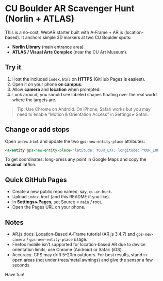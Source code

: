 
# CU Boulder AR Scavenger Hunt (Norlin + ATLAS)

This is a no-cost, WebAR starter built with A-Frame + AR.js (location-based). It anchors simple 3D markers at two CU Boulder spots:
- **Norlin Library** (main entrance area).
- **ATLAS / Visual Arts Complex** (near the CU Art Museum).

## Try it

1) Host the included `index.html` on **HTTPS** (GitHub Pages is easiest).  
2) Open it on your phone **on campus**.  
3) Allow **camera** and **location** when prompted.  
4) Look around; you should see labeled shapes floating over the real world where the targets are.

> Tip: Use Chrome on Android. On iPhone, Safari works but you may need to enable “Motion & Orientation Access” in Settings ▸ Safari.

## Change or add stops
Open `index.html` and update the two `gps-new-entity-place` attributes:
```html
<a-entity gps-new-entity-place="latitude: YOUR_LAT; longitude: YOUR_LON">
```
To get coordinates: long-press any point in Google Maps and copy the **decimal** lat/lon.

## Quick GitHub Pages
- Create a new public repo named, say, `cu-ar-hunt`.
- Upload `index.html` (and this README if you like).
- In **Settings ▸ Pages**, set Source = `main` / root.
- Open the Pages URL on your phone.

## Notes
- AR.js docs: Location-Based A‑Frame tutorial (AR.js 3.4.7) and `gps-new-camera` / `gps-new-entity-place` usage.
- Firefox mobile isn't supported for location-based AR due to device orientation limits; use Chrome (Android) or Safari (iOS).
- Accuracy: GPS may drift 5–20m outdoors. For best results, stand in open areas (not under trees/metal awnings) and give the sensor a few seconds.

Have fun!

